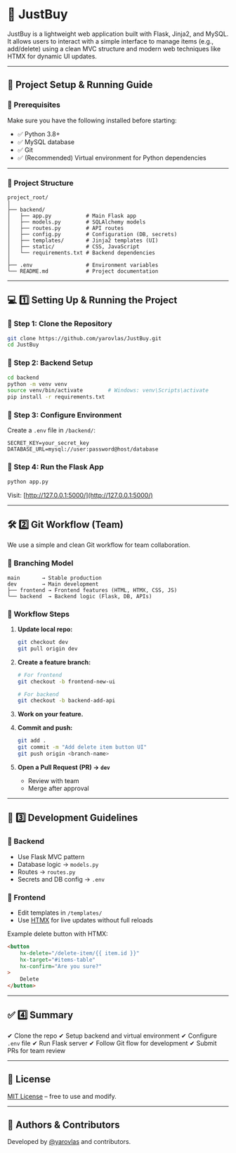 # 🛒 JustBuy

JustBuy is a lightweight web application built with Flask, Jinja2, and MySQL. It allows users to interact with a simple interface to manage items (e.g., add/delete) using a clean MVC structure and modern web techniques like HTMX for dynamic UI updates.

---

## 🚀 Project Setup & Running Guide

### 📌 Prerequisites

Make sure you have the following installed before starting:

* ✅ Python 3.8+
* ✅ MySQL database
* ✅ Git
* ✅ (Recommended) Virtual environment for Python dependencies

---

### 📂 Project Structure

```
project_root/
│
├── backend/
│   ├── app.py           # Main Flask app
│   ├── models.py        # SQLAlchemy models
│   ├── routes.py        # API routes
│   ├── config.py        # Configuration (DB, secrets)
│   ├── templates/       # Jinja2 templates (UI)
│   ├── static/          # CSS, JavaScript
│   └── requirements.txt # Backend dependencies
│
├── .env                 # Environment variables
└── README.md            # Project documentation
```

---

## 💻 1️⃣ Setting Up & Running the Project

### 🔹 Step 1: Clone the Repository

```bash
git clone https://github.com/yarovlas/JustBuy.git
cd JustBuy
```

### 🔹 Step 2: Backend Setup

```bash
cd backend
python -m venv venv
source venv/bin/activate        # Windows: venv\Scripts\activate
pip install -r requirements.txt
```

### 🔹 Step 3: Configure Environment

Create a `.env` file in `/backend/`:

```env
SECRET_KEY=your_secret_key
DATABASE_URL=mysql://user:password@host/database
```

### 🔹 Step 4: Run the Flask App

```bash
python app.py
```

Visit: [http://127.0.0.1:5000/](http://127.0.0.1:5000/)

---

## 🛠️ 2️⃣ Git Workflow (Team)

We use a simple and clean Git workflow for team collaboration.

### 🔹 Branching Model

```
main       → Stable production
dev        → Main development
├── frontend → Frontend features (HTML, HTMX, CSS, JS)
└── backend  → Backend logic (Flask, DB, APIs)
```

### 🔹 Workflow Steps

1. **Update local repo:**

   ```bash
   git checkout dev
   git pull origin dev
   ```

2. **Create a feature branch:**

   ```bash
   # For frontend
   git checkout -b frontend-new-ui

   # For backend
   git checkout -b backend-add-api
   ```

3. **Work on your feature.**

4. **Commit and push:**

   ```bash
   git add .
   git commit -m "Add delete item button UI"
   git push origin <branch-name>
   ```

5. **Open a Pull Request (PR) → `dev`**

   * Review with team
   * Merge after approval

---

## 📌 3️⃣ Development Guidelines

### 🔹 Backend

* Use Flask MVC pattern
* Database logic → `models.py`
* Routes → `routes.py`
* Secrets and DB config → `.env`

### 🔹 Frontend

* Edit templates in `/templates/`
* Use [HTMX](https://htmx.org) for live updates without full reloads

Example delete button with HTMX:

```html
<button
    hx-delete="/delete-item/{{ item.id }}"
    hx-target="#items-table"
    hx-confirm="Are you sure?"
>
    Delete
</button>
```

---

## ✅ 4️⃣ Summary

✔ Clone the repo
✔ Setup backend and virtual environment
✔ Configure `.env` file
✔ Run Flask server
✔ Follow Git flow for development
✔ Submit PRs for team review

---

## 📃 License

[MIT License](LICENSE) – free to use and modify.

---

## 👥 Authors & Contributors

Developed by [@yarovlas](https://github.com/yarovlas) and contributors.
